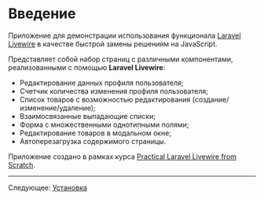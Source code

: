 # Введение

Приложение для демонстрации использования функционала [Laravel Livewire](https://laravel-livewire.com/) в качестве быстрой замены решениям на JavaScript.

Представляет собой набор страниц с различными компонентами, реализованными с помощью **Laravel Livewire**:
- Редактирование данных профиля пользователя;
- Счетчик количества изменения профиля пользователя;
- Список товаров с возможностью редактирования (создание/изменение/удаление);
- Взаимосвязанные выпадающие списки;
- Форма с множественными однотипными полями;
- Редактирование товаров в модальном окне;
- Автоперезагрузка содержимого страницы.

Приложение создано в рамках курса [Practical Laravel Livewire from Scratch](https://laraveldaily.teachable.com/p/practical-laravel-livewire-from-scratch).

---

Следующее: [Установка](../02-setup/README.md)
